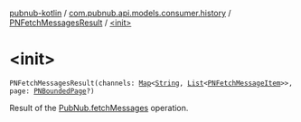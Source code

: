 [pubnub-kotlin](../../index.md) / [com.pubnub.api.models.consumer.history](../index.md) / [PNFetchMessagesResult](index.md) / [&lt;init&gt;](./-init-.md)

# &lt;init&gt;

`PNFetchMessagesResult(channels: `[`Map`](https://kotlinlang.org/api/latest/jvm/stdlib/kotlin.collections/-map/index.html)`<`[`String`](https://kotlinlang.org/api/latest/jvm/stdlib/kotlin/-string/index.html)`, `[`List`](https://kotlinlang.org/api/latest/jvm/stdlib/kotlin.collections/-list/index.html)`<`[`PNFetchMessageItem`](../-p-n-fetch-message-item/index.md)`>>, page: `[`PNBoundedPage`](../../com.pubnub.api.models.consumer/-p-n-bounded-page/index.md)`?)`

Result of the [PubNub.fetchMessages](../../com.pubnub.api/-pub-nub/fetch-messages.md) operation.

